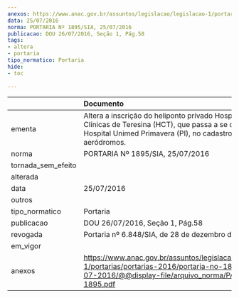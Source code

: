 ```yaml
---
anexos: https://www.anac.gov.br/assuntos/legislacao/legislacao-1/portarias/portarias-2016/portaria-no-1895-sia-25-07-2016/@@display-file/arquivo_norma/PA2016-1895.pdf
data: 25/07/2016
norma: PORTARIA Nº 1895/SIA, 25/07/2016
publicacao: DOU 26/07/2016, Seção 1, Pág.58
tags:
- altera
- portaria
tipo_normatico: Portaria
hide: 
- toc 
 
---
```


|                    | Documento                                                                                                                                                         |
|:-------------------|:------------------------------------------------------------------------------------------------------------------------------------------------------------------|
| ementa             | Altera a inscrição do heliponto privado Hospital das Clínicas de Teresina (HCT), que passa a se chamar Hospital Unimed Primavera (PI), no cadastro de aeródromos. |
| norma              | PORTARIA Nº 1895/SIA, 25/07/2016                                                                                                                                  |
| tornada_sem_efeito |                                                                                                                                                                   |
| alterada           |                                                                                                                                                                   |
| data               | 25/07/2016                                                                                                                                                        |
| outros             |                                                                                                                                                                   |
| tipo_normatico     | Portaria                                                                                                                                                          |
| publicacao         | DOU 26/07/2016, Seção 1, Pág.58                                                                                                                                   |
| revogada           | Portaria nº 6.848/SIA, de 28 de dezembro de 2021.                                                                                                                 |
| em_vigor           |                                                                                                                                                                   |
| anexos             | https://www.anac.gov.br/assuntos/legislacao/legislacao-1/portarias/portarias-2016/portaria-no-1895-sia-25-07-2016/@@display-file/arquivo_norma/PA2016-1895.pdf    |